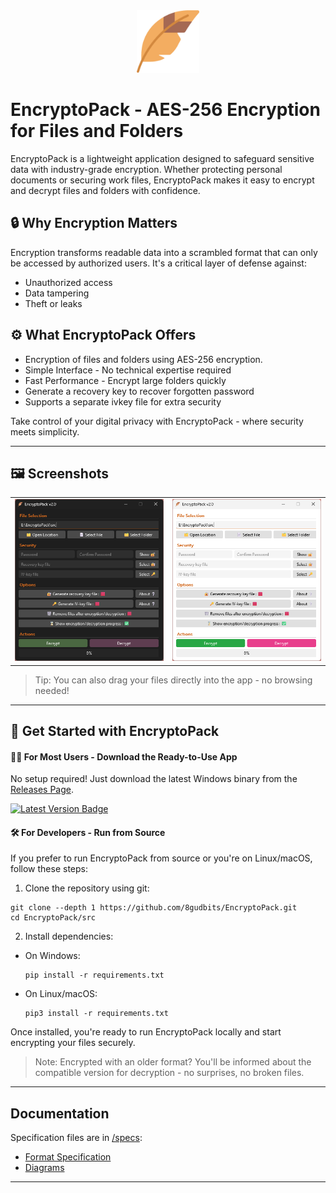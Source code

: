 <div align="center"><img src="logo.png" alt="EncryptoPack Logo" width="100"></div>

# EncryptoPack - AES-256 Encryption for Files and Folders

EncryptoPack is a lightweight application designed to safeguard sensitive data with industry-grade encryption. Whether protecting personal documents or securing work files, EncryptoPack makes it easy to encrypt and decrypt files and folders with confidence.

## 🔒 Why Encryption Matters

Encryption transforms readable data into a scrambled format that can only be accessed by authorized users. It's a critical layer of defense against:

- Unauthorized access
- Data tampering
- Theft or leaks

## ⚙️ What EncryptoPack Offers

- Encryption of files and folders using AES-256 encryption.
- Simple Interface - No technical expertise required
- Fast Performance - Encrypt large folders quickly
- Generate a recovery key to recover forgotten password
- Supports a separate ivkey file for extra security

Take control of your digital privacy with EncryptoPack - where security meets simplicity.

---

## 🖼️ Screenshots

<div align="center">

<table>
  <tr>
    <td>
      <img src="./preview/image_1.png" alt="Main Interface" width="400"/>
    </td>
    <td>
      <img src="./preview/image_2.png" alt="Main Interface" width="400"/>
    </td>
  </tr>
</table>

</div>

> Tip: You can also drag your files directly into the app - no browsing needed!

---

## 🚀 Get Started with EncryptoPack

#### 🧑‍💻 For Most Users - Download the Ready-to-Use App

No setup required! Just download the latest Windows binary from the [Releases Page](https://github.com/8gudbits/EncryptoPack/releases).

<a href="https://github.com/8gudbits/EncryptoPack/releases/tag/v2.0"> <img src="https://img.shields.io/badge/Version-v2.0-orange" alt="Latest Version Badge"> </a>

#### 🛠️ For Developers - Run from Source

If you prefer to run EncryptoPack from source or you're on Linux/macOS, follow these steps:

1. Clone the repository using git:

```
git clone --depth 1 https://github.com/8gudbits/EncryptoPack.git
cd EncryptoPack/src
```

2. Install dependencies:

- On Windows:
  ```
  pip install -r requirements.txt
  ```
- On Linux/macOS:
  ```
  pip3 install -r requirements.txt
  ```

Once installed, you're ready to run EncryptoPack locally and start encrypting your files securely.

> Note: Encrypted with an older format? You'll be informed about the compatible version for decryption - no surprises, no broken files.

---

## Documentation

Specification files are in [/specs](/specs):
- [Format Specification](/specs/format_spec.md)
- [Diagrams](/specs/diagrams)

---

